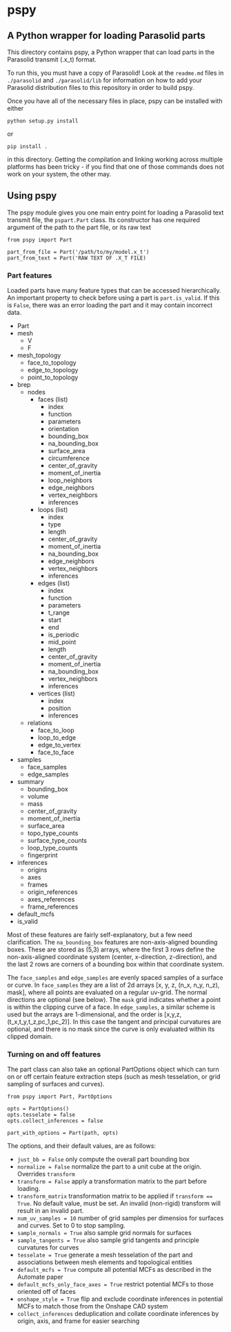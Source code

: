 # pspy

## A Python wrapper for loading Parasolid parts

This directory contains pspy, a Python wrapper that can
load parts in the Parasolid transmit (.x_t) format.

To run this, you must have a copy of Parasolid! Look at the
`readme.md` files in `./parasolid` and `./parasolid/lib` for
information on how to add your Parasolid distribution files
to this repository in order to build pspy.

Once you have all of the necessary files in place, pspy can
be installed with either

`python setup.py install`

or

`pip install .`

in this directory. Getting the compilation and linking working
across multiple platforms has been tricky - if you find that 
one of those commands does not work on your system, the other
may.

## Using pspy

The pspy module gives you one main entry point for loading a 
Parasolid text transmit file, the `pspart.Part` class. Its
constructor has one required argument of the path to the part file,
or its raw text

```
from pspy import Part

part_from_file = Part('/path/to/my/model.x_t')
part_from_text = Part('RAW TEXT OF .X_T FILE)

```

### Part features

Loaded parts have many feature types that can be accessed hierarchically.
An important property to check before using a part is `part.is_valid`. If
this is `False`, there was an error loading the part and it may contain
incorrect data.

 - Part
  - mesh
    - V
	- F
  - mesh_topology
    - face_to_topology
	- edge_to_topology
	- point_to_topology
  - brep
    - nodes
	  - faces (list)
		  - index
		  - function
		  - parameters
		  - orientation
		  - bounding_box
		  - na_bounding_box
		  - surface_area
		  - circumference
		  - center_of_gravity
		  - moment_of_inertia
		  - loop_neighbors
		  - edge_neighbors
		  - vertex_neighbors
		  - inferences
	  - loops (list)
		  - index
		  - type
		  - length
		  - center_of_gravity
		  - moment_of_inertia
		  - na_bounding_box
		  - edge_neighbors
		  - vertex_neighbors
		  - inferences
	  - edges (list)
	      - index
		  - function
		  - parameters
		  - t_range
		  - start
		  - end
		  - is_periodic
		  - mid_point
		  - length
		  - center_of_gravity
		  - moment_of_inertia
		  - na_bounding_box
		  - vertex_neighbors
		  - inferences
	  - vertices (list)
	      - index
		  - position
		  - inferences
	- relations
	  - face_to_loop
	  - loop_to_edge
	  - edge_to_vertex
	  - face_to_face
  - samples
    - face_samples
	- edge_samples
  - summary
    - bounding_box
	- volume
	- mass
	- center_of_gravity
	- moment_of_inertia
	- surface_area
	- topo_type_counts
	- surface_type_counts
	- loop_type_counts
	- fingerprint
  - inferences
    - origins
	- axes
	- frames
	- origin_references
	- axes_references
	- frame_references
  - default_mcfs
  - is_valid


Most of these features are fairly self-explanatory, but a few need clarification.
The `na_bounding_box` features are non-axis-aligned bounding boxes. These are
stored as (5,3) arrays, where the first 3 rows define the non-axis-aligned coordinate
system (center, x-direction, z-direction), and the last 2 rows are corners of a
bounding box within that coordinate system.

The `face_samples` and `edge_samples` are evenly spaced samples of a surface
or curve. In `face_samples` they are a list of 2d arrays [x, y, z, (n_x, n_y, n_z), mask], where all points are evaluated on a regular uv-grid. The normal directions are optional (see below). The `mask` grid indicates whether a point is within the clipping curve of a face. In `edge_samples`, a similar scheme is used but the arrays are 1-dimensional, and the order is [x,y,z, (t_x,t_y,t_z,pc_1,pc_2)]. In this case the tangent and principal curvatures are optional, and there is no mask since the curve is only evaluated within its clipped domain.

### Turning on and off features

The part class can also take an optional PartOptions
object which can turn on or off certain feature extraction steps
(such as mesh tesselation, or grid sampling of surfaces and curves).


```
from pspy import Part, PartOptions

opts = PartOptions()
opts.tesselate = false
opts.collect_inferences = false

part_with_options = Part(path, opts)
```

The options, and their default values, are as follows:

 - `just_bb = False` only compute the overall part bounding box
 - `normalize = False` normalize the part to a unit cube at the origin. Overrides `transform`
 - `transform = False` apply a transformation matrix to the part before loading.
 - `transform_matrix` transformation matrix to be applied if `transform == True`. No default value, must be set. 
 An invalid (non-rigid) transform will result in an invalid part.
 - `num_uv_samples = 10` number of grid samples per dimensios for surfaces and curves. Set to 0 to stop sampling.
 - `sample_normals = True` also sample grid normals for surfaces
 - `sample_tangents = True` also sample grid tangents and principle curvatures for curves
 - `tesselate = True` generate a mesh tesselation of the part and associations between mesh elements and topological entities
 - `default_mcfs = True` compute all potential MCFs as described in the Automate paper
 - `default_mcfs_only_face_axes = True` restrict potential MCFs to those oriented off of faces
 - `onshape_style = True` flip and exclude coordinate inferences in potential MCFs to match those from the Onshape CAD system
 - `collect_inferences` deduplication and collate coordinate inferences by origin, axis, and frame for easier searching